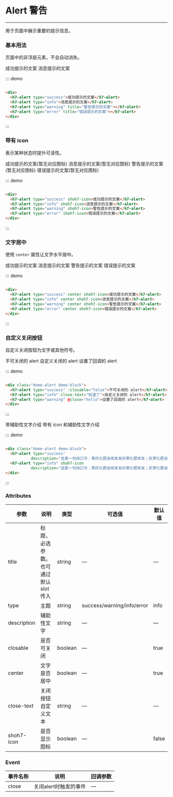 <style>
.dome-alert .h7-alert:not(:first-child){
  margin-top: 10px;
}
</style>
<script>
 export default {
    methods: {
      hello() {
        alert('Hello World!');
      }
    }
  }
</script>
# Alert 警告
----
用于页面中展示重要的提示信息。

### 基本用法
页面中的非浮层元素，不会自动消失。
<div class="dome-alert demo-block">
  <h7-alert type="success">成功提示的文案</h7-alert>
  <h7-alert type="info">消息提示的文案</h7-alert>
  <h7-alert type="warning" title="警告提示的文案"></h7-alert>
  <h7-alert type="error" title="错误提示的文案"></h7-alert>
</div>

::: demo
```html

<div>
  <h7-alert type="success">成功提示的文案</h7-alert>
  <h7-alert type="info">消息提示的文案</h7-alert>
  <h7-alert type="warning" title="警告提示的文案"></h7-alert>
  <h7-alert type="error" title="错误提示的文案"></h7-alert>
</div>

```
:::

### 带有 icon
表示某种状态时提升可读性。
<div class="dome-alert demo-block">
  <h7-alert type="success" shoh7-icon>成功提示的文案(暂无对应图标)</h7-alert>
  <h7-alert type="info" shoh7-icon>消息提示的文案(暂无对应图标)</h7-alert>
  <h7-alert type="warning" shoh7-icon>警告提示的文案(暂无对应图标)</h7-alert>
  <h7-alert type="error" shoh7-icon>错误提示的文案(暂无对应图标)</h7-alert>
</div>

::: demo
```html

<div>
  <h7-alert type="success" shoh7-icon>成功提示的文案</h7-alert>
  <h7-alert type="info" shoh7-icon>消息提示的文案</h7-alert>
  <h7-alert type="warning" shoh7-icon>警告提示的文案</h7-alert>
  <h7-alert type="error" shoh7-icon>错误提示的文案</h7-alert>
</div>

```
:::

### 文字居中
使用 ```center``` 属性让文字水平居中。
<div class="dome-alert demo-block">
  <h7-alert type="success" center shoh7-icon>成功提示的文案</h7-alert>
  <h7-alert type="info" center shoh7-icon>消息提示的文案</h7-alert>
  <h7-alert type="warning" center shoh7-icon>警告提示的文案</h7-alert>
  <h7-alert type="error" center shoh7-icon>错误提示的文案</h7-alert>
</div>

::: demo
```html

<div>
  <h7-alert type="success" center shoh7-icon>成功提示的文案</h7-alert>
  <h7-alert type="info" center shoh7-icon>消息提示的文案</h7-alert>
  <h7-alert type="warning" center shoh7-icon>警告提示的文案</h7-alert>
  <h7-alert type="error" center shoh7-icon>错误提示的文案</h7-alert>
</div>

```
:::

### 自定义关闭按钮
自定义关闭按钮为文字或其他符号。
<div class="dome-alert demo-block">
  <h7-alert type="success" :closable="false">不可关闭的 alert</h7-alert>
  <h7-alert type="info" close-text="知道了">自定义关闭的 alert</h7-alert>
  <h7-alert type="warning" @close="hello">设置了回调的 alert</h7-alert>
</div>

::: demo
```html

<div class="dome-alert demo-block">
  <h7-alert type="success" :closable="false">不可关闭的 alert</h7-alert>
  <h7-alert type="info" close-text="知道了">自定义关闭的 alert</h7-alert>
  <h7-alert type="warning" @close="hello">设置了回调的 alert</h7-alert>
</div>

```
:::

<div class="dome-alert demo-block">
  <h7-alert type="success" 
           description="这是一句绕口令：黑灰化肥会挥发发灰黑化肥挥发；灰黑化肥会挥发发黑灰化肥发挥。 黑灰化肥会挥发发灰黑化肥黑灰……">带辅助性文字介绍</h7-alert>
  <h7-alert type="info" shoh7-icon
           description="这是一句绕口令：黑灰化肥会挥发发灰黑化肥挥发；灰黑化肥会挥发发黑灰化肥发挥。 黑灰化肥会挥发发灰黑化肥黑灰……">带有 icon 和辅助性文字介绍</h7-alert>
</div>

::: demo
```html

<div class="dome-alert demo-block">
  <h7-alert type="success" 
           description="这是一句绕口令：黑灰化肥会挥发发灰黑化肥挥发；灰黑化肥会挥发发黑灰化肥发挥。 黑灰化肥会挥发发灰黑化肥黑灰……">带辅助性文字介绍</h7-alert>
  <h7-alert type="info" shoh7-icon
           description="这是一句绕口令：黑灰化肥会挥发发灰黑化肥挥发；灰黑化肥会挥发发黑灰化肥发挥。 黑灰化肥会挥发发灰黑化肥黑灰……">带有 icon 和辅助性文字介绍</h7-alert>
</div>

```
:::

### Attributes
| 参数      | 说明                                 | 类型      | 可选值       | 默认值   |
|---------- |------------------------------------ |---------- |------------- |-------- |
|title      |	标题，必选参数。也可通过默认 slot 传入 |	string   |	—           |	—       |
|type	      | 主题                                |	string    |	success/warning/info/error|	info |
|description |	辅助性文字                         |	string    |	—             |	—      |
|closable   |	是否可关闭                           |	boolean   |	—	            | true   |
|center     |	文字是否居中                         |	boolean  |	—            |	true  |
|close-text	| 关闭按钮自定义文本                    |	string   |	—            |	—     |
|shoh7-icon  |	是否显示图标                         |	boolean  	| —             |	false  |

### Event
| 事件名称      | 说明       | 回调参数   |
|------------- |----------- |---------  |
|close         |关闭alert时触发的事件| —  |
